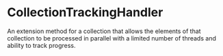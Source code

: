# CollectionTrackingHandler
An extension method for a collection that allows the elements of that collection to be processed in parallel with a limited number of threads and ability to track progress.
